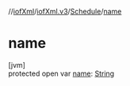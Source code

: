 //[iofXml](../../../index.md)/[iofXml.v3](../index.md)/[Schedule](index.md)/[name](name.md)

# name

[jvm]\
protected open var [name](name.md): [String](https://docs.oracle.com/javase/8/docs/api/java/lang/String.html)
